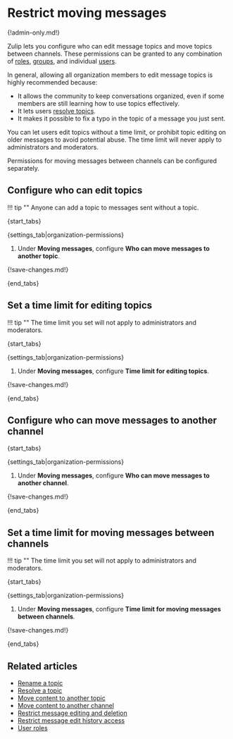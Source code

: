 # Restrict moving messages

{!admin-only.md!}

Zulip lets you configure who can edit message topics and move topics between
channels. These permissions can be granted to any combination of
[roles](/help/user-roles), [groups](/help/user-groups), and individual
[users](/help/introduction-to-users).

In general, allowing all organization members to edit message topics is highly
recommended because:

- It allows the community to keep conversations organized, even if some members
  are still learning how to use topics effectively.
- It lets users [resolve topics](/help/resolve-a-topic).
- It makes it possible to fix a typo in the topic of a message you just sent.

You can let users edit topics without a time limit, or prohibit topic editing on
older messages to avoid potential abuse. The time limit will never apply to
administrators and moderators.

Permissions for moving messages between channels can be configured separately.

## Configure who can edit topics

!!! tip ""
    Anyone can add a topic to messages sent without a topic.

{start_tabs}

{settings_tab|organization-permissions}

1. Under **Moving messages**, configure **Who can move messages to another
   topic**.

{!save-changes.md!}

{end_tabs}

## Set a time limit for editing topics

!!! tip ""
    The time limit you set will not apply to administrators and moderators.

{start_tabs}

{settings_tab|organization-permissions}

1. Under **Moving messages**, configure **Time limit for editing topics**.

{!save-changes.md!}

{end_tabs}

## Configure who can move messages to another channel

{start_tabs}

{settings_tab|organization-permissions}

1. Under **Moving messages**, configure **Who can move messages to another
   channel**.

{!save-changes.md!}

{end_tabs}

## Set a time limit for moving messages between channels

!!! tip ""
    The time limit you set will not apply to administrators and moderators.

{start_tabs}

{settings_tab|organization-permissions}

1. Under **Moving messages**, configure **Time limit for  moving messages
   between channels**.

{!save-changes.md!}

{end_tabs}

## Related articles

* [Rename a topic](/help/rename-a-topic)
* [Resolve a topic](/help/resolve-a-topic)
* [Move content to another topic](/help/move-content-to-another-topic)
* [Move content to another channel](/help/move-content-to-another-channel)
* [Restrict message editing and deletion](/help/restrict-message-editing-and-deletion)
* [Restrict message edit history access](/help/restrict-message-edit-history-access)
* [User roles](/help/user-roles)
